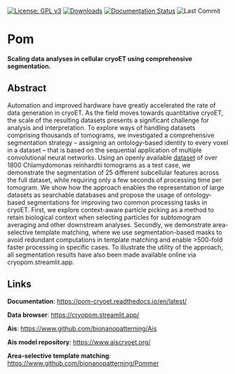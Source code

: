 [![License: GPL v3](https://img.shields.io/badge/License-GPLv3-blue.svg)](https://github.com/bionanopatterning/Pom/blob/main/Pom/license.txt)
[![Downloads](https://img.shields.io/pypi/dm/Pom-cryoET)](https://pypi.org/project/Pom-cryoET/)
[![Documentation Status](https://readthedocs.org/projects/pom-cryoet/badge/?version=latest)](https://pom-cryoet.readthedocs.io/en/latest/?badge=latest)
![Last Commit](https://img.shields.io/github/last-commit/bionanopatterning/Pom)

# Pom

**Scaling data analyses in cellular cryoET using comprehensive segmentation.**  

## Abstract

Automation and improved hardware have greatly accelerated the rate of data generation in cryoET. As the field moves towards quantitative cryoET, the scale of the resulting datasets presents a significant challenge for analysis and interpretation. To explore ways of handling datasets comprising thousands of tomograms, we investigated a comprehensive segmentation strategy – assigning an ontology-based identity to every voxel in a dataset – that is based on the sequential application of multiple convolutional neural networks. Using an openly available [dataset](https://cryoetdataportal.czscience.com/datasets/10302) of over 1800 Chlamydomonas reinhardtii tomograms as a test case, we demonstrate the segmentation of 25 different subcellular features across the full dataset, while requiring only a few seconds of processing time per tomogram. We show how the approach enables the representation of large datasets as searchable databases and propose the usage of ontology-based segmentations for improving two common processing tasks in cryoET. First, we explore context-aware particle picking as a method to retain biological context when selecting particles for subtomogram averaging and other downstream analyses. Secondly, we demonstrate area-selective template matching, where we use segmentation-based masks to avoid redundant computations in template matching and enable >500-fold faster processing in specific cases. To illustrate the utility of the approach, all segmentation results have also been made available online via cryopom.streamlit.app.

## Links

**Documentation**: https://pom-cryoet.readthedocs.io/en/latest/

**Data browser**: https://cryopom.streamlit.app/

**Ais**: https://www.github.com/bionanopatterning/Ais

**Ais model repository**: https://www.aiscryoet.org/

**Area-selective template matching**: https://www.github.com/bionanopatterning/Pommer

